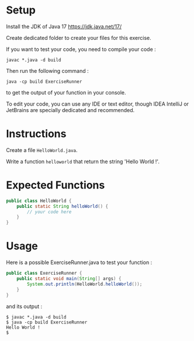 # Setup

Install the JDK of Java 17 https://jdk.java.net/17/

Create dedicated folder to create your files for this exercise.

If you want to test your code, you need to compile your code : 

```shell
javac *.java -d build 
```

Then run the following command : 

```shell
java -cp build ExerciseRunner 
```

to get the output of your function in your console.

To edit your code, you can use any IDE or text editor, though IDEA IntelliJ or JetBrains are specially dedicated and recommended.

# Instructions

Create a file `HelloWorld.java`.

Write a function `helloworld` that return the string 'Hello World !'.

# Expected Functions
```java
public class HelloWorld {
    public static String helloWorld() {
        // your code here
    }
}
```

# Usage

Here is a possible ExerciseRunner.java to test your function : 
```java
public class ExerciseRunner {
    public static void main(String[] args) {
        System.out.println(HelloWorld.helloWorld());
    }
}
```

and its output :
```shell
$ javac *.java -d build
$ java -cp build ExerciseRunner 
Hello World ! 
$ 
```